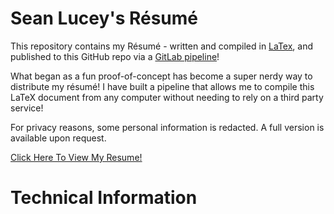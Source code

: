 # Sean Lucey's Résumé

This repository contains my Résumé - written and compiled in [LaTex](https://www.latex-project.org/), and published to this GitHub repo via a [GitLab pipeline](https://gitlab.com/seanlucey/resume)!

What began as a fun proof-of-concept has become a super nerdy way to distribute my résumé! I have built a pipeline that allows me to compile this LaTeX document from any computer without needing to rely on a third party service!

For privacy reasons, some personal information is redacted. A full version is available upon request.

[Click Here To View My Resume!](https://github.com/seanlucey/resume/blob/master/resume_cv.pdf)

# Technical Information

